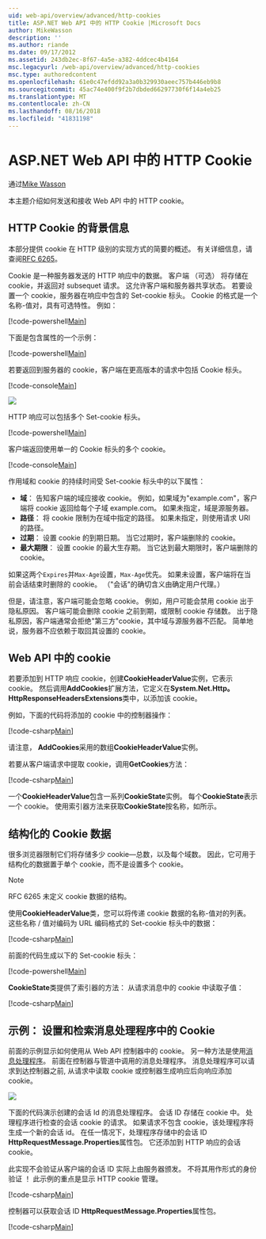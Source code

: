 ```yaml
---
uid: web-api/overview/advanced/http-cookies
title: ASP.NET Web API 中的 HTTP Cookie |Microsoft Docs
author: MikeWasson
description: ''
ms.author: riande
ms.date: 09/17/2012
ms.assetid: 243db2ec-8f67-4a5e-a382-4ddcec4b4164
msc.legacyurl: /web-api/overview/advanced/http-cookies
msc.type: authoredcontent
ms.openlocfilehash: 61e0c47efdd92a3a0b329930aeec757b446eb9b8
ms.sourcegitcommit: 45ac74e400f9f2b7dbded66297730f6f14a4eb25
ms.translationtype: MT
ms.contentlocale: zh-CN
ms.lasthandoff: 08/16/2018
ms.locfileid: "41831198"
---
```

<a name="http-cookies-in-aspnet-web-api"></a>ASP.NET Web API 中的 HTTP Cookie
====================
通过[Mike Wasson](https://github.com/MikeWasson)

本主题介绍如何发送和接收 Web API 中的 HTTP cookie。

## <a name="background-on-http-cookies"></a>HTTP Cookie 的背景信息

本部分提供 cookie 在 HTTP 级别的实现方式的简要的概述。 有关详细信息，请查阅[RFC 6265](http://tools.ietf.org/html/rfc6265)。

Cookie 是一种服务器发送的 HTTP 响应中的数据。 客户端 （可选） 将存储在 cookie，并返回对 subsequet 请求。 这允许客户端和服务器共享状态。 若要设置一个 cookie，服务器在响应中包含的 Set-cookie 标头。 Cookie 的格式是一个名称-值对，具有可选特性。 例如：

[!code-powershell[Main](http-cookies/samples/sample1.ps1)]

下面是包含属性的一个示例：

[!code-powershell[Main](http-cookies/samples/sample2.ps1)]

若要返回到服务器的 cookie，客户端在更高版本的请求中包括 Cookie 标头。

[!code-console[Main](http-cookies/samples/sample3.cmd)]

![](http-cookies/_static/image1.png)

HTTP 响应可以包括多个 Set-cookie 标头。

[!code-powershell[Main](http-cookies/samples/sample4.ps1)]

客户端返回使用单一的 Cookie 标头的多个 cookie。

[!code-console[Main](http-cookies/samples/sample5.cmd)]

作用域和 cookie 的持续时间受 Set-cookie 标头中的以下属性：

- **域**： 告知客户端的域应接收 cookie。 例如，如果域为"example.com"，客户端将 cookie 返回给每个子域 example.com。 如果未指定，域是源服务器。
- **路径**： 将 cookie 限制为在域中指定的路径。 如果未指定，则使用请求 URI 的路径。
- **过期**： 设置 cookie 的到期日期。 当它过期时，客户端删除的 cookie。
- **最大期限**： 设置 cookie 的最大生存期。 当它达到最大期限时，客户端删除的 cookie。

如果这两个`Expires`并`Max-Age`设置，`Max-Age`优先。 如果未设置，客户端将在当前会话结束时删除的 cookie。 （"会话"的确切含义由确定用户代理。）

但是，请注意，客户端可能会忽略 cookie。 例如，用户可能会禁用 cookie 出于隐私原因。 客户端可能会删除 cookie 之前到期，或限制 cookie 存储数。 出于隐私原因，客户端通常会拒绝"第三方"cookie，其中域与源服务器不匹配。 简单地说，服务器不应依赖于取回其设置的 cookie。

## <a name="cookies-in-web-api"></a>Web API 中的 cookie

若要添加到 HTTP 响应 cookie，创建**CookieHeaderValue**实例，它表示 cookie。 然后调用**AddCookies**扩展方法，它定义在**System.Net.Http。HttpResponseHeadersExtensions**类中，以添加该 cookie。

例如，下面的代码将添加的 cookie 中的控制器操作：

[!code-csharp[Main](http-cookies/samples/sample6.cs)]

请注意， **AddCookies**采用的数组**CookieHeaderValue**实例。

若要从客户端请求中提取 cookie，调用**GetCookies**方法：

[!code-csharp[Main](http-cookies/samples/sample7.cs)]

一个**CookieHeaderValue**包含一系列**CookieState**实例。 每个**CookieState**表示一个 cookie。 使用索引器方法来获取**CookieState**按名称，如所示。

## <a name="structured-cookie-data"></a>结构化的 Cookie 数据

很多浏览器限制它们将存储多少 cookie&#8212;总数，以及每个域数。 因此，它可用于结构化的数据置于单个 cookie，而不是设置多个 cookie。

> [!NOTE]
> RFC 6265 未定义 cookie 数据的结构。


使用**CookieHeaderValue**类，您可以将传递 cookie 数据的名称-值对的列表。 这些名称 / 值对编码为 URL 编码格式的 Set-cookie 标头中的数据：

[!code-csharp[Main](http-cookies/samples/sample8.cs)]

前面的代码生成以下的 Set-cookie 标头：

[!code-powershell[Main](http-cookies/samples/sample9.ps1)]

**CookieState**类提供了索引器的方法： 从请求消息中的 cookie 中读取子值：

[!code-csharp[Main](http-cookies/samples/sample10.cs)]

## <a name="example-set-and-retrieve-cookies-in-a-message-handler"></a>示例： 设置和检索消息处理程序中的 Cookie

前面的示例显示如何使用从 Web API 控制器中的 cookie。 另一种方法是使用[消息处理程序](http-message-handlers.md)。 前面在控制器与管道中调用的消息处理程序。 消息处理程序可以请求到达控制器之前, 从请求中读取 cookie 或控制器生成响应后向响应添加 cookie。

![](http-cookies/_static/image2.png)

下面的代码演示创建的会话 Id 的消息处理程序。 会话 ID 存储在 cookie 中。 处理程序进行检查的会话 cookie 的请求。 如果请求不包含 cookie，该处理程序将生成一个新的会话 id。 在任一情况下，处理程序存储中的会话 ID **HttpRequestMessage.Properties**属性包。 它还添加到 HTTP 响应的会话 cookie。

此实现不会验证从客户端的会话 ID 实际上由服务器颁发。 不将其用作形式的身份验证 ！ 此示例的重点是显示 HTTP cookie 管理。

[!code-csharp[Main](http-cookies/samples/sample11.cs)]

控制器可以获取会话 ID **HttpRequestMessage.Properties**属性包。

[!code-csharp[Main](http-cookies/samples/sample12.cs)]
